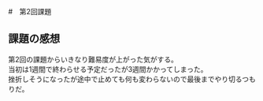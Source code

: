 #　第2回課題  
## 課題の感想  

第2回の課題からいきなり難易度が上がった気がする。  
当初は1週間で終わらせる予定だったが3週間かかってしまった。  
挫折しそうになったが途中で止めても何も変わらないので最後までやり切るつもりだ。
